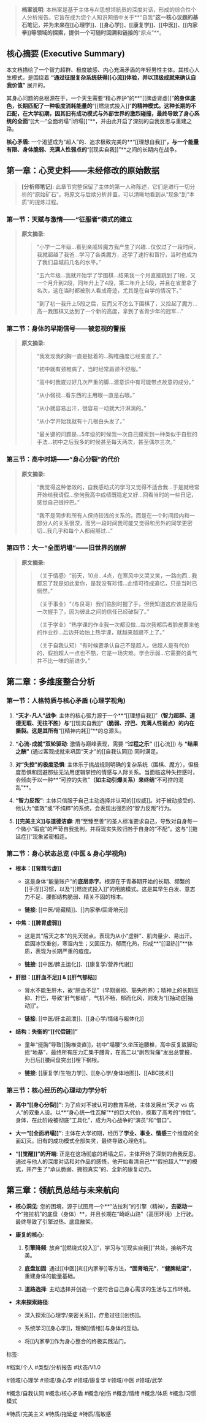 

> **档案说明**: 本档案是基于主体与AI思想领航员的深度对话，形成的综合性个人分析报告。它旨在成为您个人知识网络中关于**“自我”**这一核心议题的基石笔记，并为未来在[[心理学]]、[[身心学]]、[[康复学]]、[[中医]]、[[内家拳]]等领域的探索，提供一个可随时回溯和链接的**“原点”**。

## **核心摘要 (Executive Summary)**

本文档描绘了一个智力超群、极度敏感、内心充满矛盾的年轻男性主体。其核心人生模式，是围绕着 **“通过征服复杂系统获得[[心流]]体验，并以顶级成就来确认自我价值”** 展开的。

其身心问题的总根源在于，一个天生需要“精心养护”的**“[[脾虚肾虚]]”**的身体底色，长期匹配了一种极度消耗能量的**“[[燃烧式投入]]”**的精神模式。这种长期的不匹配，在大学初期，因其旧有成功模式与外部世界的激烈碰撞，最终导致了身心系统的全面**“[[大一“全面坍塌”|坍塌]]”**，并由此开启了深刻的自我反思与重建之路。

**核心矛盾:** 一个渴望成为“超人”的、追求极致完美的**“[[理想自我]]”**，与一个能量有限、身体脆弱、充满人性弱点的**“[[现实自我]]”**之间的长期内在战争。

## **第一章：心灵史料——未经修改的原始数据**

> **[分析师笔记]**: 此章节完整保留了主体的第一人称陈述，它们是进行一切分析的“原始矿石”。将原文与后续分析并置，可以清晰地看到从“现象”到“本质”的提炼过程。

### **第一节：天赋与激情——“征服者”模式的建立**

> **原文摘录:**
> 
> > “小学一二年级...看到亲戚转魔方我产生了兴趣...仅仅过了一段时间，我就超越了我爸...学习了各类魔方，还学了速拧和盲拧，当时也成为了我们县城前几名的水平。”
> > 
> > “五六年级...我就开始学了学围棋...结果我一个月直接跳到了1段，又一个月升到2段，同年升上了4段，第二年升上5段，并且在省里拿了名次，这在当时都被别人看成奇迹，尤其是在自学的情况下。”
> > 
> > “到了初一我升上5段之后，反而又不怎么下围棋了，又捡起了魔方...高一我围棋又达到了一个新的高度，拿到了省青少年的冠军...”

### **第二节：身体的早期信号——被忽视的警报**

> **原文摘录:**
> 
> > “我发现我的胸一直是挺着的...胸椎曲度已经变直了。”
> > 
> > “初中就有颈椎病了，当时经常肩颈不舒服。”
> > 
> > “高中时我崴过好几次严重的脚...潜意识中有可能带点故意的成分。”
> > 
> > “从小弱视...看东西的主用眼一直是右眼。”
> > 
> > “从小就容易出汗，很容易一动就大汗淋漓的。”
> > 
> > “从小学开始我就有十几根白头发了。”
> > 
> > “最关键的问题是...5年级的时候我一次自己摸索到一种类似于自慰的手法...初中之后我多的时候甚至每天两次，甚至偶尔三次。”

### **第三节：高中时期——“身心分裂”的代价**

> **原文摘录:**
> 
> > “我觉得这种低效的，自我感动式的学习又觉得不适合我...于是就经常开始给我请假...奈何我高中成绩既稳定又好...回看当时的一些日记，感觉自己很拧巴。”
> > 
> > “我不是同步和所有人保持较浅的关系的，而是在一个时间段内和一部分人的关系很深，而另一段时间我可能又觉得和另外的同学更密切...我几乎和每个人都闹掰过...”

### **第四节：大一“全面坍塌”——旧世界的崩解**

> **原文摘录:**
> 
> > （关于情感）“前天，10点...4点，在寒风中又哭又笑，一路向西...我都忘了我是如此爱你，是我没有珍惜...此情可待成追忆，只是当时已惘然。”
> > 
> > （关于事业）“（与艮哥）我们临别时握了手，但我知道这应该是最后一次握手了。因为彼此之间的信任已经破裂了。”
> > 
> > （关于学业）“热学课的作业我一次都没做...每次我都后者脸皮要来他的作业抄...后边开始怕上热学课，就越来越跟不上了。”
> > 
> > （关于自我认知）“有时候要承认自己不是超人。做超人是有代价的，假扮超人一点也不酷，它是一场灾难。学会示弱...它需要的勇气并不比一味的前进少。”

## **第二章：多维度整合分析**

### **第一节：人格特质与核心矛盾 (心理学视角)**

1. **“天才-凡人”战争**: 主体的核心驱力源于一个**“[[理想自我]]”**（智力超群、道德无瑕、无往不胜）与**“[[现实自我]]”**（脆弱、拧巴、充满人性弱点）的内在撕裂。这是其所有**“[[精神内耗]]”**的总源头。
    
2. **“心流-成就”双轮驱动**: 激情与巅峰表现，需要 **“过程之乐”** ([[心流]]) 与 **“结果之酬”** (通过客观成就来巩固“天才”的[[自我认同]]) 同时满足。
    
3. **对“失控”的极度恐惧**: 主体乐于挑战规则明确的复杂系统（围棋、魔方），但极度恐惧和回避那些无法用逻辑掌控的情感与人际关系。当面临这种失控感时，会倾向于以一种**“可控的失败”**（如主动引爆关系）来终结**“不可控的混乱”**。
    
4. **“智力反叛”**: 主体只信服于自己主动选择并认可的[[权威]]。对于被动接受的、他认为“低效”或“不纯粹”的系统，会表现出强烈的“智力反叛”行为。
    
5. **[[完美主义]]与道德洁癖**: 用“至臻至善”的圣人标准要求自己，导致对自身每一个微小“瑕疵”的严苛自我批判，并将现实失败归咎于自身的“不配”。这与“[[拖延症]]”现象紧密相连。
    

### **第二节：身心状态总览 (中医 & 身心学视角)**

- **根本：[[肾精亏虚]]**
    
    - 这是身体“能量账户”的**底层赤字**。根源在于青春期开始的长期、频繁的[[手淫]]习惯，以及“[[燃烧式投入]]”的用脑模式。这是其早生白发、意志力不足、腰部结构脆弱、精关不固的根本。
        
    - **链接**: [[中医/肾藏精]]、[[内家拳/固肾培元]]
        
- **中焦：[[脾胃虚弱]]**
    
    - 这是其“后天之本”的先天弱点。表现为从小“虚胖”、肌肉量少、易出汗。后因冰饮重创，寒湿内生；又因压力，郁而化热，形成**“[[湿热]]”**体质，表现为长期严重的痘痘。
        
    - **链接**: [[中医/脾主运化]]、[[康复学/营养代谢]]
        
- **肝胆：[[肝血不足]] & [[肝气郁结]]**
    
    - 肾水不能生肝木，故“肝血不足”（早期弱视、筋失所养）；精神上的长期压抑、拧巴，导致“肝气郁结”，气机不畅，郁而化风，则发为“[[抽动症|抽动]]”。
        
    - **链接**: [[中医/肝主疏泄]]、[[身心学/情绪与躯体化]]
        
- **结构：失衡的“[[代偿链]]”**
    
    - 童年“挺胸”导致[[胸椎变直]]，初中“塌腰”久坐压迫腰椎，高中反复崴脚动摇“地基”，最终所有压力汇集于腰背，在高二以“剧烈背痛”发出总警报，为日后[[腰间盘突出]]埋下祸根。
        
    - **链接**: [[康复学/生物力学]]、[[身心学/身体地图]]、[[ABC技术]]
        

### **第三节：核心经历的心理动力学分析**

- **高中“[[身心分裂]]”**: 为了应对不被认可的教育系统，主体发展出“天才 vs 病人”的双重人设。以**“身心统一性瓦解”**的巨大代价，换取了高考的“惨胜”。身体，在此阶段被彻底“工具化”，成为内心战争的“演员”和“借口”。
    
- **大一“[[全面坍塌]]”**: 主体在大学初期，经历了**学业、事业、情感**三个维度的全面幻灭。旧有的成功模式全部失灵，最终导致心理危机。
    
- **“[[觉醒]]”的开端**: 正是在这场彻底的坍塌之后，主体开始了深刻的自我反思。通过与他人的深度对话和对作品的感悟，他开始看清自己**“假扮超人”**的模式，并产生了“承认脆弱、拥抱真实”的、全新的康复动力。
    

## **第三章：领航员总结与未来航向**

- **核心洞见**: 您的困境，源于试图用一个**“法拉利”的引擎（精神）**，去驱动一个**“拖拉机”的底盘（身体）**，并且长期在“崎岖山路”（高压环境）上行驶。最终导致了引擎过热、底盘散架。
    
- **康复的核心**:
    
    1. **引擎降频**: 放弃“[[燃烧式投入]]”，学习与“[[现实自我]]”共处，接纳不完美。
        
    2. **底盘加固**: 通过[[中医]]和[[内家拳]]等方法，**“固肾培元”**，**“健脾祛湿”**，重建身体的能量基础。
        
    3. **道路选择**: 主动选择并创造一个更符合自己身心需求的生活与工作环境。
        
- **未来探索路径**:
    
    - 深入探索[[心理学/亲密关系]]，疗愈过往[[创伤]]。
        
    - 系统学习[[身心学]]，理解[[情绪]]与身体的互动。
        
    - 将[[内家拳]]作为身心整合的终极实践法门。
        

标签:

#档案/个人 #类型/分析报告 #状态/V1.0

#领域/心理学 #领域/身心学 #领域/康复学 #领域/中医 #领域/武学

#概念/自我认同 #概念/核心矛盾 #概念/创伤 #概念/情绪 #概念/体质 #概念/习惯模式

#特质/完美主义 #特质/拖延症 #特质/高敏感